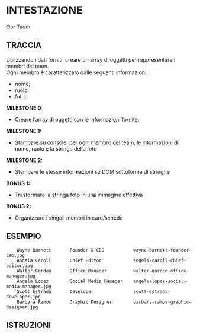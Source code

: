 # INTESTAZIONE

_Our Team_

## TRACCIA

Utilizzando i dati forniti, creare un array di oggetti per rappresentare i membri del team.  
Ogni membro è caratterizzato dalle seguenti informazioni:

- nome;
- ruolo;
- foto;

**MILESTONE 0:**

- Creare l’array di oggetti con le informazioni fornite.

**MILESTONE 1:**

- Stampare su console, per ogni membro del team, le informazioni di nome, ruolo e la stringa della foto

**MILESTONE 2:**

- Stampare le stesse informazioni su DOM sottoforma di stringhe

**BONUS 1:**

- Trasformare la stringa foto in una immagine effettiva

**BONUS 2:**

- Organizzare i singoli membri in card/schede

## ESEMPIO

        Wayne Barnett		Founder & CEO			wayne-barnett-founder-ceo.jpg
        Angela Caroll		Chief Editor			angela-caroll-chief-editor.jpg
        Walter Gordon		Office Manager			walter-gordon-office-manager.jpg
        Angela Lopez		Social Media Manager	angela-lopez-social-media-manager.jpg
        Scott Estrada		Developer				scott-estrada-developer.jpg
        Barbara Ramos		Graphic Designer		barbara-ramos-graphic-designer.jpg

## ISTRUZIONI
